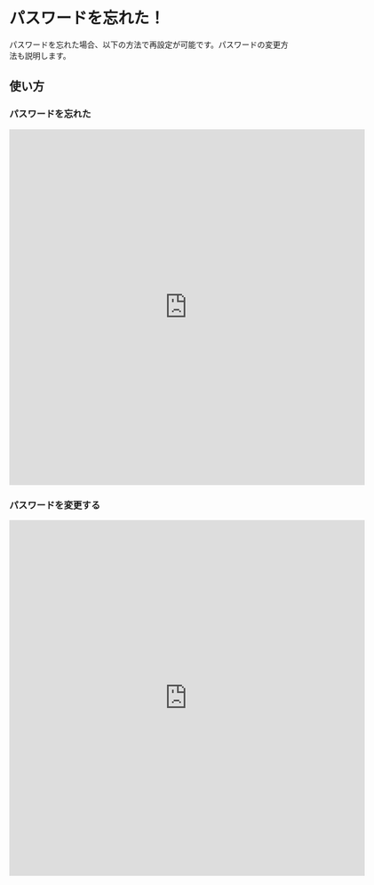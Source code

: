 # パスワードを忘れた！
パスワードを忘れた場合、以下の方法で再設定が可能です。パスワードの変更方法も説明します。


## 使い方
### パスワードを忘れた
<iframe src="https://scribehow.com/embed/__vqh_S5E4SFyrKznT3mVwnQ" width="640" height="640" allowfullscreen frameborder="0"></iframe>


### パスワードを変更する
<iframe src="https://scribehow.com/embed/__MqHrhMsJT2KUf79SPbdiwg" width="640" height="640" allowfullscreen frameborder="0"></iframe>

